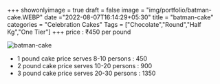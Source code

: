 +++
showonlyimage = true
draft = false
image = "img/portfolio/batman-cake.WEBP"
date ="2022-08-07T16:14:29+05:30"
title = "batman-cake"
categories = "Celebration Cakes"
Tags = ["Chocolate","Round","Half Kg","One Tier"]
+++
price : ₹450 per pound
<!--more-->
![batman-cake](/img/portfolio/batman-cake.WEBP)
* 1 pound cake price serves 8-10 persons : 450
* 2 pound cake price serves 10-20 persons : 900
* 3 pound cake price serves 20-30 persons : 1350
